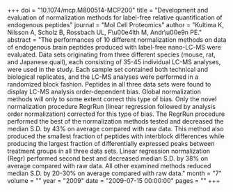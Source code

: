 +++
doi = "10.1074/mcp.M800514-MCP200"
title = "Development and evaluation of normalization methods for label-free relative quantification of endogenous peptides"
journal = "Mol Cell Proteomics"
author = "Kultima K, Nilsson A, Scholz B, Rossbach UL, F\u00e4lth M, Andr\u00e9n PE."
abstract = "The performances of 10 different normalization methods on data of endogenous brain peptides produced with label-free nano-LC-MS were evaluated. Data sets originating from three different species (mouse, rat, and Japanese quail), each consisting of 35-45 individual LC-MS analyses, were used in the study. Each sample set contained both technical and biological replicates, and the LC-MS analyses were performed in a randomized block fashion. Peptides in all three data sets were found to display LC-MS analysis order-dependent bias. Global normalization methods will only to some extent correct this type of bias. Only the novel normalization procedure RegrRun (linear regression followed by analysis order normalization) corrected for this type of bias. The RegrRun procedure performed the best of the normalization methods tested and decreased the median S.D. by 43% on average compared with raw data. This method also produced the smallest fraction of peptides with interblock differences while producing the largest fraction of differentially expressed peaks between treatment groups in all three data sets. Linear regression normalization (Regr) performed second best and decreased median S.D. by 38% on average compared with raw data. All other examined methods reduced median S.D. by 20-30% on average compared with raw data."
month = "7"
volume = ""
year = "2009"
date = "2009-07-15 00:00:00"
pages = ""
+++

